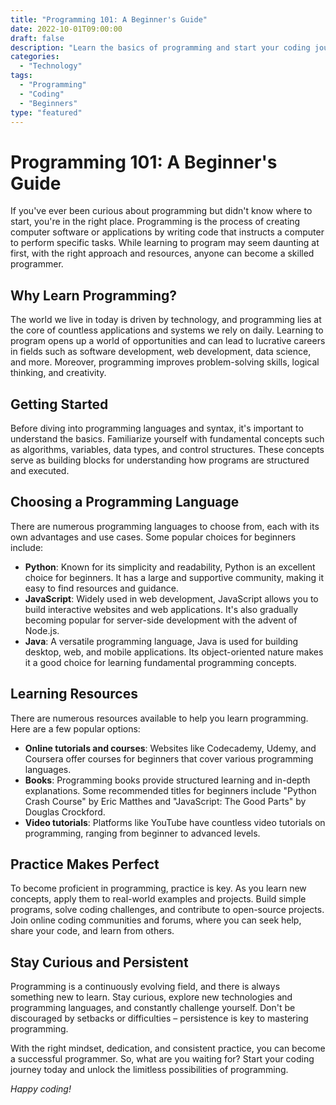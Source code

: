 ```yaml
---
title: "Programming 101: A Beginner's Guide"
date: 2022-10-01T09:00:00
draft: false
description: "Learn the basics of programming and start your coding journey today."
categories:
  - "Technology"
tags:
  - "Programming"
  - "Coding"
  - "Beginners"
type: "featured"
---
```


# Programming 101: A Beginner's Guide

If you've ever been curious about programming but didn't know where to start, you're in the right place. Programming is the process of creating computer software or applications by writing code that instructs a computer to perform specific tasks. While learning to program may seem daunting at first, with the right approach and resources, anyone can become a skilled programmer.

## Why Learn Programming?

The world we live in today is driven by technology, and programming lies at the core of countless applications and systems we rely on daily. Learning to program opens up a world of opportunities and can lead to lucrative careers in fields such as software development, web development, data science, and more. Moreover, programming improves problem-solving skills, logical thinking, and creativity.

## Getting Started

Before diving into programming languages and syntax, it's important to understand the basics. Familiarize yourself with fundamental concepts such as algorithms, variables, data types, and control structures. These concepts serve as building blocks for understanding how programs are structured and executed.

## Choosing a Programming Language

There are numerous programming languages to choose from, each with its own advantages and use cases. Some popular choices for beginners include:

- **Python**: Known for its simplicity and readability, Python is an excellent choice for beginners. It has a large and supportive community, making it easy to find resources and guidance.
- **JavaScript**: Widely used in web development, JavaScript allows you to build interactive websites and web applications. It's also gradually becoming popular for server-side development with the advent of Node.js.
- **Java**: A versatile programming language, Java is used for building desktop, web, and mobile applications. Its object-oriented nature makes it a good choice for learning fundamental programming concepts.

## Learning Resources

There are numerous resources available to help you learn programming. Here are a few popular options:

- **Online tutorials and courses**: Websites like Codecademy, Udemy, and Coursera offer courses for beginners that cover various programming languages.
- **Books**: Programming books provide structured learning and in-depth explanations. Some recommended titles for beginners include "Python Crash Course" by Eric Matthes and "JavaScript: The Good Parts" by Douglas Crockford.
- **Video tutorials**: Platforms like YouTube have countless video tutorials on programming, ranging from beginner to advanced levels.

## Practice Makes Perfect

To become proficient in programming, practice is key. As you learn new concepts, apply them to real-world examples and projects. Build simple programs, solve coding challenges, and contribute to open-source projects. Join online coding communities and forums, where you can seek help, share your code, and learn from others.

## Stay Curious and Persistent

Programming is a continuously evolving field, and there is always something new to learn. Stay curious, explore new technologies and programming languages, and constantly challenge yourself. Don't be discouraged by setbacks or difficulties – persistence is key to mastering programming.

With the right mindset, dedication, and consistent practice, you can become a successful programmer. So, what are you waiting for? Start your coding journey today and unlock the limitless possibilities of programming.

*Happy coding!*

